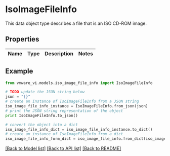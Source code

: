 # IsoImageFileInfo

This data object type describes a file that is an ISO CD-ROM image. 

## Properties
Name | Type | Description | Notes
------------ | ------------- | ------------- | -------------

## Example

```python
from vmware_vi.models.iso_image_file_info import IsoImageFileInfo

# TODO update the JSON string below
json = "{}"
# create an instance of IsoImageFileInfo from a JSON string
iso_image_file_info_instance = IsoImageFileInfo.from_json(json)
# print the JSON string representation of the object
print IsoImageFileInfo.to_json()

# convert the object into a dict
iso_image_file_info_dict = iso_image_file_info_instance.to_dict()
# create an instance of IsoImageFileInfo from a dict
iso_image_file_info_form_dict = iso_image_file_info.from_dict(iso_image_file_info_dict)
```
[[Back to Model list]](../README.md#documentation-for-models) [[Back to API list]](../README.md#documentation-for-api-endpoints) [[Back to README]](../README.md)



